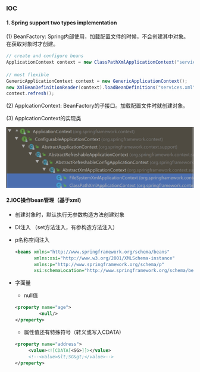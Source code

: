 ### IOC

#### 1. Spring support two types implementation

   (1)  BeanFactory: Spring内部使用，加载配置文件的时候，不会创建其中对象。在获取对象时才创建。

```java
// create and configure beans
ApplicationContext context = new ClassPathXmlApplicationContext("services.xml", "daos.xml");

// most flexible 
GenericApplicationContext context = new GenericApplicationContext();
new XmlBeanDefinitionReader(context).loadBeanDefinitions("services.xml", "daos.xml");
context.refresh();
```

   (2)  ApplcationContext: BeanFactory的子接口。加载配置文件时就创建对象。

   (3)  ApplcationContext的实现类 

![image-20210407143553768](https://raw.githubusercontent.com/PeterHanJ/notes/main/spring5/image-20210407143553768.png)



#### 2.IOC操作bean管理（基于xml)
   * 创建对象时，默认执行无参数构造方法创建对象

   * DI注入 （set方法注入，有参构造方法注入）

   * p名称空间注入

     ```xml
     <beans xmlns="http://www.springframework.org/schema/beans"
            xmlns:xsi="http://www.w3.org/2001/XMLSchema-instance"
            xmlns:p="http://www.springframework.org/schema/p"
            xsi:schemaLocation="http://www.springframework.org/schema/beans http://www.springframework.org/schema/beans/spring-beans.xsd">
     ```
     
   * 字面量
     * null值
     ```xml
     <property name="age">
              <null/>
     </property>
     ```
     
     * 属性值还有特殊符号（转义或写入CDATA)     
     ```xml
     <property name="address">
          <value><![CDATA[<SG>]]></value>
          <!--<value>&lt;SG&gt;</value>-->
     </property>
     ```
